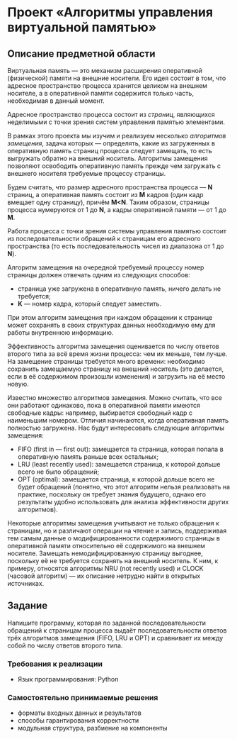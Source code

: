 # Проект «Алгоритмы управления виртуальной памятью»

## Описание предметной области

Виртуальная память — это механизм расширения оперативной (физической) памяти на внешние носители. Его идея состоит в том, что адресное пространство процесса хранится целиком на внешнем носителе, а в оперативной памяти содержится только часть, необходимая в данный момент. 

Адресное пространство процесса состоит из *страниц*, являющихся неделимыми с точки зрения систем управления памятью элементами. 

В рамках этого проекта мы изучим и реализуем несколько *алгоритмов замещения*, задача которых — определять, какие из загруженных в оперативную память страниц процесса следует замещать, то есть выгружать обратно на внешний носитель. Алгоритмы замещения позволяют освободить оперативную память прежде чем загружать с внешнего носителя требуемые процессу страницы. 

Будем считать, что размер адресного пространства процесса — **N** страниц, а оперативная память состоит из **M** кадров (один кадр вмещает одну страницу), причём **М<N**. Таким образом, страницы процесса нумеруются от 1 до **N**, а кадры оперативной памяти — от 1 до **M**. 

Работа процесса с точки зрения системы управления памятью состоит из последовательности обращений к страницам его адресного пространства (то есть последовательность чисел из диапазона от 1 до **N**). 

Алгоритм замещения на очередной требуемый процессу номер страницы должен отвечать одним из следующих способов:

* страница уже загружена в оперативную память, ничего делать не требуется;
* **K** — номер кадра, который следует заместить. 

При этом алгоритм замещения при каждом обращении к странице может сохранять в своих структурах данных необходимую ему для работы внутреннюю информацию. 

Эффективность алгоритма замещения оценивается по числу ответов второго типа за всё время жизни процесса: чем их меньше, тем лучше. На замещение страницы требуется много времени: необходимо сохранить замещаемую страницу на внешний носитель (это делается, если в её содержимом произошли изменения) и загрузить на её место новую. 

Известно множество алгоритмов замещения. Можно считать, что все они работают одинаково, пока в оперативной памяти имеются свободные кадры: например, выбирается свободный кадр с наименьшим номером. Отличия начинаются, когда оперативная память полностью загружена. Нас будут интересовать следующие алгоритмы замещения: 

* FIFO (first in — first out): замещается та страница, которая попала в оперативную память раньше всех остальных;
* LRU (least recently used): замещается страница, к которой дольше всего не было обращений;
* OPT (optimal): замещается страница, к которой дольше всего не будет обращений (понятно, что этот алгоритм нельзя реализовать на практике, поскольку он требует знания будущего, однако его результаты удобно использовать для анализа эффективности других алгоритмов).

Некоторые алгоритмы замещения учитывают не только обращения к страницам, но и различают операции на чтение и запись, поддерживая тем самым данные о модифицированности содержимого страницы в оперативной памяти относительно её содержимого на внешнем носителе. Замещать немодифицированную страницу выгоднее, поскольку её не требуется сохранять на внешний носитель. К ним, к примеру, относятся алгоритмы NRU (not recently used) и CLOCK (часовой алгоритм) — их описание нетрудно найти в открытых источниках.

## Задание

Напишите программу, которая по заданной последовательности обращений к страницам процесса выдаёт последовательности ответов трёх алгоритмов замещения (FIFO, LRU и OPT) и сравнивает их между собой по числу ответов второго типа.

### Требования к реализации

* Язык программирования: Python

### Самостоятельно принимаемые решения

* форматы входных данных и результатов
* способы гарантирования корректности
* модульная структура, разбиение на компоненты
